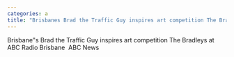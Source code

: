 ```yaml
---
categories: a
title: "Brisbanes Brad the Traffic Guy inspires art competition The Bradleys at ABC Radio Brisbane  ABC News"
---
```

Brisbane"s Brad the Traffic Guy inspires art competition The Bradleys at ABC Radio Brisbane&nbsp;&nbsp;ABC News